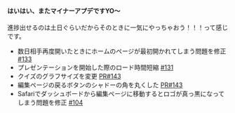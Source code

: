 #### はいはい、またマイナーアプデですYO〜

進捗出せるのは土日ぐらいだからそのときに一気にやっちゃおう！！！って感じです。

- 数日相手再度開いたときにホームのページが最初開かれてしまう問題を修正 [#133](https://github.com/hello-slide/front/issues/133)
- プレゼンテーションを開始した際のロード時間短縮 [#131](https://github.com/hello-slide/front/issues/131)
- クイズのグラフサイズを変更 [PR#143](https://github.com/hello-slide/front/pull/143)
- 編集ページの戻るボタンのシャドーの角を丸くした [PR#143](https://github.com/hello-slide/front/pull/143)
- Safariでダッシュボードから編集ページに移動するとロゴが真っ黒になってしまう問題を修正 [#104](https://github.com/hello-slide/front/issues/104)
